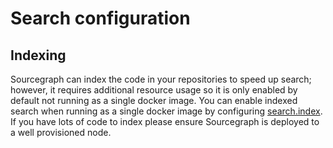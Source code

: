 # Search configuration

## Indexing

Sourcegraph can index the code in your repositories to speed up search; however, it requires additional resource usage so it is only enabled by default not running as a single docker image. You can enable indexed search when running as a single docker image by configuring [search.index](site_config/all.md#search-index-string-enum). If you have lots of code to index please ensure Sourcegraph is deployed to a well provisioned node.
